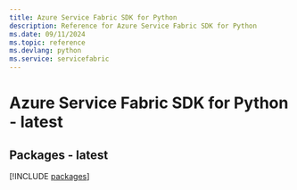 ```yaml
---
title: Azure Service Fabric SDK for Python
description: Reference for Azure Service Fabric SDK for Python
ms.date: 09/11/2024
ms.topic: reference
ms.devlang: python
ms.service: servicefabric
---
```

# Azure Service Fabric SDK for Python - latest
## Packages - latest
[!INCLUDE [packages](service-fabric-index.md)]